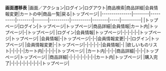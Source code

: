 **画面遷移表**
|画面／アクション|ログイン|ログアウト|商品検索|商品詳細|会員情報変更|カートの中|商品一覧|戻る|トップページ|
|---------------|--------|----------|--------|-------|----------|----------|--------|-----|----------|
|トップページ|ログイン|トップページ|トップページ|商品詳細|会員情報|カート内|トップページ|-|トップページ|
|ログイン|会員情報|トップページ|-|-|-|-|-|トップページ|トップページ|
|会員情報|-|トップページ|-|-|会員情報変更|-|-|ログイン|トップページ|
|会員情報変更|-|トップページ|-|-|-|-|-|会員情報|-|
|欲しいものリスト|-|-|-|-|カート内|-|-|-|-|トップページ|
|カート内|-|-|-|商品詳細|-|-|-|トップページ|トップページ|
|商品詳細|-|-|-|-|-|-|-|-|カート内|トップページ|
|購入完了|-|-|-|-|-|-|-|-|-|トップページ|
